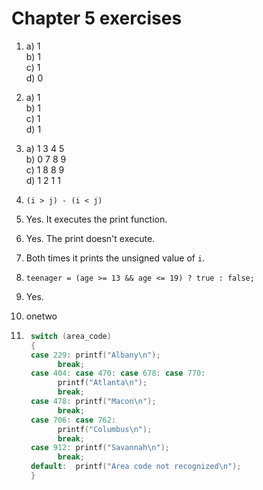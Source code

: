 # Chapter 5 exercises

1. a) 1  
   b) 1  
   c) 1  
   d) 0

2. a) 1  
   b) 1  
   c) 1  
   d) 1

3. a) 1 3 4 5  
   b) 0 7 8 9  
   c) 1 8 8 9  
   d) 1 2 1 1

4. `(i > j) - (i < j)`

5. Yes. It executes the print function.

6. Yes. The print doesn't execute.

7. Both times it prints the unsigned value of `i`.

8. `teenager = (age >= 13 && age <= 19) ? true : false;`

9. Yes.

10. onetwo

11. ```c
     switch (area_code)
     {
     case 229: printf("Albany\n");
           break;
     case 404: case 470: case 678: case 770: 
           printf("Atlanta\n");
           break;
     case 478: printf("Macon\n");
           break;
     case 706: case 762:
           printf("Columbus\n");
           break;
     case 912: printf("Savannah\n");
           break;
     default:  printf("Area code not recognized\n");
     }
     ```
